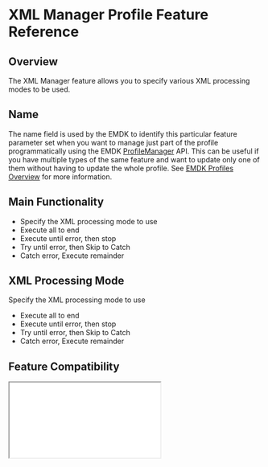 # XML Manager Profile Feature Reference

## Overview

The XML Manager feature allows you to specify various XML processing modes to be used.  

## Name
The name field is used by the EMDK to identify this particular feature parameter set when you want to manage just part of the profile programmatically using the EMDK [ProfileManager](../api/ProfileManager) API. This can be useful if you have multiple types of the same feature and want to update only one of them without having to update the whole profile. See [EMDK Profiles Overview](../guide/profiles/usingwizard) for more information.

## Main Functionality

* Specify the XML processing mode to use
 * Execute all to end
 * Execute until error, then stop
 * Try until error, then Skip to Catch
 * Catch error, Execute remainder


## XML Processing Mode
Specify the XML processing mode to use

* Execute all to end
* Execute until error, then stop
* Try until error, then Skip to Catch
* Catch error, Execute remainder

## Feature Compatibility
<iframe src="compare.html#mx=4.3&csp=XmlMgr&os=All&embed=true"></iframe> 


